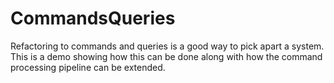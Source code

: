 CommandsQueries
===============

Refactoring to commands and queries is a good way to pick apart a system. This is a demo showing how this can be done along with how the command processing pipeline can be extended.
